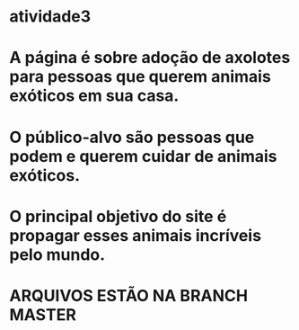 # atividade3
# A página é sobre adoção de axolotes para pessoas que querem animais exóticos em sua casa.
# O público-alvo são pessoas que podem e querem cuidar de animais exóticos.
# O principal objetivo do site é propagar esses animais incríveis pelo mundo.

# ARQUIVOS ESTÃO NA BRANCH MASTER
